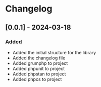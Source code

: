 # Changelog

## [0.0.1] - 2024-03-18

### Added
- Added the initial structure for the library
- Added the changelog file
- Added grumphp to project
- Added phpunit to project
- Added phpstan to project
- Added phpcs to project